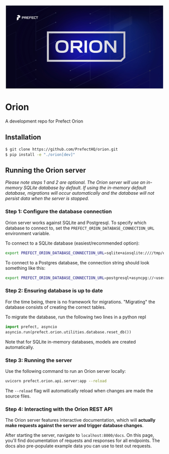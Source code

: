 <p align="center"><img src="docs/orion_logo.jpg" width=500></p>

# Orion

A development repo for Prefect Orion

## Installation

```bash
$ git clone https://github.com/PrefectHQ/orion.git
$ pip install -e "./orion[dev]"
```

## Running the Orion server

*Please note steps 1 and 2 are optional. The Orion server will use an in-memory SQLite database by default. If using the in-memory default database, migrations will occur automatically and the database will not persist data when the server is stopped.*
### Step 1: Configure the database connection

Orion server works against SQLite and Postgresql. To specify which database to connect to, set the `PREFECT_ORION_DATABASE_CONNECTION_URL` environment variable.

To connect to a SQLite database (easiest/recommended option):

```bash
export PREFECT_ORION_DATABASE_CONNECTION_URL=sqlite+aiosqlite:////tmp/orion.db
```

To connect to a Postgres database, the connection string should look something like this:

```bash
export PREFECT_ORION_DATABASE_CONNECTION_URL=postgresql+asyncpg://<username>:<password>@<hostname>/<dbname>'
```

### Step 2: Ensuring database is up to date

For the time being, there is no framework for migrations. "Migrating" the database consists of creating the correct tables.

To migrate the database, run the following two lines in a python repl

```python
import prefect, asyncio
asyncio.run(prefect.orion.utilities.database.reset_db())
```

Note that for SQLite in-memory databases, models are created automatically.

### Step 3: Running the server

Use the following command to run an Orion server locally:

```bash
uvicorn prefect.orion.api.server:app --reload
```

The `--reload` flag will automatically reload when changes are made the source files.

### Step 4: Interacting with the Orion REST API

The Orion server features interactive documentation, which will **actually make requests against the server and trigger database changes**.

After starting the server, navigate to `localhost:8000/docs`. On this page, you'll find documentation of requests and responses for all endpoints. The docs also pre-populate example data you can use to test out requests.

